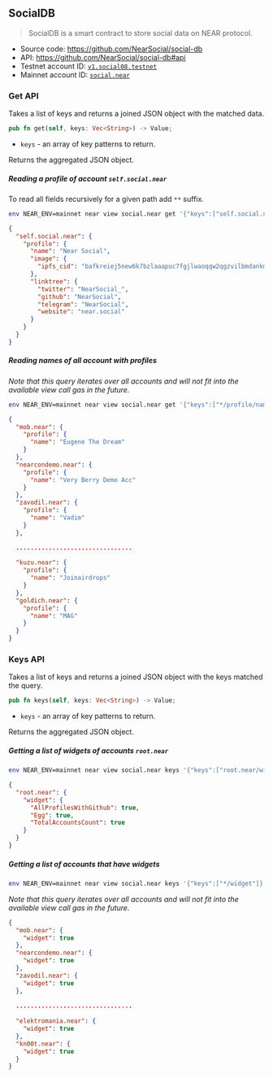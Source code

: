 ## SocialDB

> SocialDB is a smart contract to store social data on NEAR protocol.

- Source code: https://github.com/NearSocial/social-db
- API: https://github.com/NearSocial/social-db#api
- Testnet account ID: [`v1.social08.testnet`](https://explorer.testnet.near.org/accounts/v1.social08.testnet)
- Mainnet account ID: [`social.near`](https://explorer.near.org/accounts/social.near)

### Get API

Takes a list of keys and returns a joined JSON object with the matched data.

```rust
pub fn get(self, keys: Vec<String>) -> Value;
```

- `keys` - an array of key patterns to return.

Returns the aggregated JSON object.

##### Reading a profile of account `self.social.near`

To read all fields recursively for a given path add `**` suffix.

```bash
env NEAR_ENV=mainnet near view social.near get '{"keys":["self.social.near/profile/**"]}'
```

```json
{
  "self.social.near": {
    "profile": {
      "name": "Near Social",
      "image": {
        "ipfs_cid": "bafkreiej5new6k7bzlaaapuc7fgjlwaoqqw2qgzvilbmdankmfxw7siw6q"
      },
      "linktree": {
        "twitter": "NearSocial_",
        "github": "NearSocial",
        "telegram": "NearSocial",
        "website": "near.social"
      }
    }
  }
}
```


##### Reading names of all account with profiles

_Note that this query iterates over all accounts and will not fit into the available view call gas in the future._

```bash
env NEAR_ENV=mainnet near view social.near get '{"keys":["*/profile/name"]}'
```

```json
{
  "mob.near": {
    "profile": {
      "name": "Eugene The Dream"
    }
  },
  "nearcondemo.near": {
    "profile": {
      "name": "Very Berry Demo Acc"
    }
  },
  "zavodil.near": {
    "profile": {
      "name": "Vadim"
    }
  },

  ................................
  
  "kuzu.near": {
    "profile": {
      "name": "Joinairdrops"
    }
  },
  "goldich.near": {
    "profile": {
      "name": "MAG"
    }
  }
}
```

### Keys API

Takes a list of keys and returns a joined JSON object with the keys matched the query.

```rust
pub fn keys(self, keys: Vec<String>) -> Value;
```

- `keys` - an array of key patterns to return.

Returns the aggregated JSON object.

##### Getting a list of widgets of accounts `root.near`

```bash
env NEAR_ENV=mainnet near view social.near keys '{"keys":["root.near/widget/*"]}'
```

```json
{
  "root.near": {
    "widget": {
      "AllProfilesWithGithub": true,
      "Egg": true,
      "TotalAccountsCount": true
    }
  }
}
```

##### Getting a list of accounts that have widgets

```bash
env NEAR_ENV=mainnet near view social.near keys '{"keys":["*/widget"]}'
```

_Note that this query iterates over all accounts and will not fit into the available view call gas in the future._

```json
{
  "mob.near": {
    "widget": true
  },
  "nearcondemo.near": {
    "widget": true
  },
  "zavodil.near": {
    "widget": true
  },
  
  ................................
  
  "elektromania.near": {
    "widget": true
  },
  "kn00t.near": {
    "widget": true
  }
}
```

